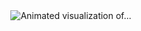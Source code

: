 <div align="center">
  <img src="https://github.com/user-attachments/assets/5b34be4b-1eb5-405f-a53f-de7a22f1d1b0" alt="Animated visualization of..." />
</div>
